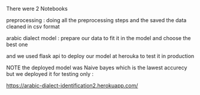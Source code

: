 There were 2 Notebooks

preprocessing : doing all the preprocessing steps  and the saved the data cleaned in csv format

arabic dialect model :  prepare our data to fit it in the model  and choose the best one

and we used flask api to deploy our model at herouka to test it in production

NOTE the deployed model was Naive bayes which is the lawest accurecy but we deployed it for testing only :

https://arabic-dialect-identification2.herokuapp.com/


